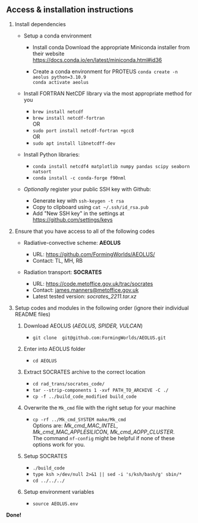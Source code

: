 
## Access & installation instructions

1. Install dependencies

    * Setup a conda environment

        * Install conda
            Download the appropriate Miniconda installer from their website
            https://docs.conda.io/en/latest/miniconda.html#id36

        * Create a conda environment for PROTEUS
            `conda create -n aeolus python=3.10.9`    
            `conda activate aeolus`
            
    * Install FORTRAN NetCDF library via the most appropriate method for you
        * `brew install netcdf`    
        * `brew install netcdf-fortran`     
        OR    
        * `sudo port install netcdf-fortran +gcc8`    
        OR     
        * `sudo apt install libnetcdff-dev`
    
    * Install Python libraries:
        * `conda install netcdf4 matplotlib numpy pandas scipy seaborn natsort`
        * `conda install -c conda-forge f90nml`

    * *Optionally* register your public SSH key with Github:
        * Generate key with `ssh-keygen -t rsa`
        * Copy to clipboard using `cat ~/.ssh/id_rsa.pub`
        * Add "New SSH key" in the settings at https://github.com/settings/keys 

2. Ensure that you have access to all of the following codes
    * Radiative-convective scheme: **AEOLUS** 
        * URL: https://github.com/FormingWorlds/AEOLUS/
        * Contact: TL, MH, RB

    * Radiation transport: **SOCRATES** 
        * URL: https://code.metoffice.gov.uk/trac/socrates
        * Contact: james.manners@metoffice.gov.uk
        * Latest tested version: *socrates_2211.tar.xz*

3. Setup codes and modules in the following order (ignore their individual README files)

    1. Download AEOLUS (*AEOLUS, SPIDER, VULCAN*)
        * `git clone  git@github.com:FormingWorlds/AEOLUS.git`

    2. Enter into AEOLUS folder
        * `cd AEOLUS`

    3. Extract SOCRATES archive to the correct location
        * `cd rad_trans/socrates_code/`
        * `tar --strip-components 1 -xvf PATH_TO_ARCHIVE -C ./`
        * `cp -f ../build_code_modified build_code`

    4. Overwrite the `Mk_cmd` file with the right setup for your machine
        * `cp -rf ../Mk_cmd_SYSTEM make/Mk_cmd`    
        Options are: *Mk_cmd_MAC_INTEL*, *Mk_cmd_MAC_APPLESILICON*, *Mk_cmd_AOPP_CLUSTER*.    
        The command `nf-config` might be helpful if none of these options work for you.

    5. Setup SOCRATES 
        * `./build_code`
        * `type ksh >/dev/null 2>&1 || sed -i 's/ksh/bash/g' sbin/* `
        * `cd ../../../`

    6. Setup environment variables
        * `source AEOLUS.env`
 
**Done!**
